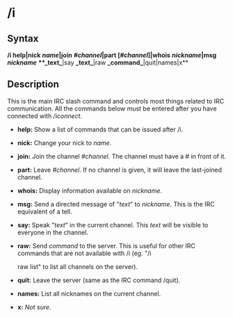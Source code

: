 # /i

## Syntax

**/i help\|nick** _**name**_**\|join** _**\#channel**_**\|part \[**_**\#channel**_**\]\|whois** _**nickname**_**\|msg** _**nickname**_ **\*\*\_**text**\_**\|say **\_**text**\_**\|raw **\_**command**\_**\|quit\|names\|x\*\*

## Description

This is the main IRC slash command and controls most things related to IRC communication. All the commands below must be entered after you have connected with _/iconnect_.

* **help:** Show a list of commands that can be issued after /i.
* **nick:** Change your nick to _name_.
* **join:** Join the channel _\#channel_. The channel must have a \# in front of it.
* **part:** Leave _\#channel_. If no channel is given, it will leave the last-joined channel.
* **whois:** Display information available on _nickname_.
* **msg:** Send a directed message of "_text_" to _nickname_. This is the IRC equivalent of a tell.
* **say:** Speak "_text_" in the current channel. This _text_ will be visible to everyone in the channel.
* **raw:** Send _command_ to the server. This is useful for other IRC commands that are not available with /i \(eg. "/i

  raw list" to list all channels on the server\).

* **quit:** Leave the server \(same as the IRC command /quit\).
* **names:** List all nicknames on the current channel.
* **x:** _Not sure_.
